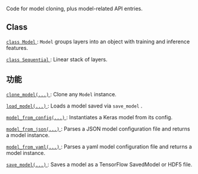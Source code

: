 Code for model cloning, plus model-related API entries.

## Class 
[ `class Model` ](https://tensorflow.google.cn/api_docs/python/tf/keras/Model):  `Model`  groups layers into an object with training and inference features.

[ `class Sequential` ](https://tensorflow.google.cn/api_docs/python/tf/keras/Sequential): Linear stack of layers.

## 功能
[ `clone_model(...)` ](https://tensorflow.google.cn/api_docs/python/tf/keras/models/clone_model): Clone any  `Model`  instance.

[ `load_model(...)` ](https://tensorflow.google.cn/api_docs/python/tf/keras/models/load_model): Loads a model saved via  `save_model` .

[ `model_from_config(...)` ](https://tensorflow.google.cn/api_docs/python/tf/keras/models/model_from_config): Instantiates a Keras model from its config.

[ `model_from_json(...)` ](https://tensorflow.google.cn/api_docs/python/tf/keras/models/model_from_json): Parses a JSON model configuration file and returns a model instance.

[ `model_from_yaml(...)` ](https://tensorflow.google.cn/api_docs/python/tf/keras/models/model_from_yaml): Parses a yaml model configuration file and returns a model instance.

[ `save_model(...)` ](https://tensorflow.google.cn/api_docs/python/tf/keras/models/save_model): Saves a model as a TensorFlow SavedModel or HDF5 file.

